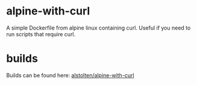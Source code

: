 # alpine-with-curl
A simple Dockerfile from alpine linux containing curl. Useful if you need to run scripts that require curl.

# builds
Builds can be found here: [alstolten/alpine-with-curl](https://hub.docker.com/r/alstolten/alpine-with-curl)
